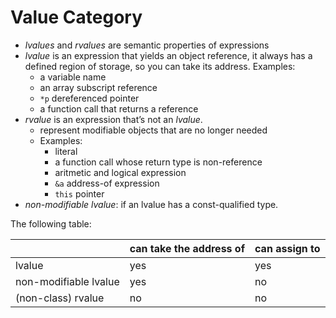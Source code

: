 # Value Category

- *lvalues* and *rvalues* are semantic properties of expressions
- *lvalue* is an expression that yields an object reference, it always has a defined region of storage, so you can take its address. Examples:
    - a variable name
    - an array subscript reference
    - `*p` dereferenced pointer
    - a function call that returns a reference
- *rvalue* is an expression that’s not an *lvalue*.
    - represent modifiable objects that are no longer needed
    - Examples:
        - literal
        - a function call whose return type is non-reference
        - aritmetic and logical expression
        - `&a` address-of expression
        - `this` pointer
- *non-modifiable lvalue*: if an lvalue has a const-qualified type.


The following table:

|                       | can take the address of | can assign to |
| --------------------- | ----------------------- | ------------- |
| lvalue                | yes                     | yes           |
| non-modifiable lvalue | yes                     | no            |
| (non-class) rvalue    | no                      | no            |